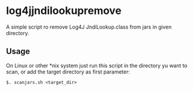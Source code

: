 ﻿# log4jjndilookupremove
 A simple script ro remove Log4J JndiLookup.class from jars in given directory.
 
 ## Usage
 On Linux or other \*nix system just run this script in the directory yu want to scan, or add the target directory as first parameter:
 ```
 $. scanjars.sh <target_dir>
 ```
